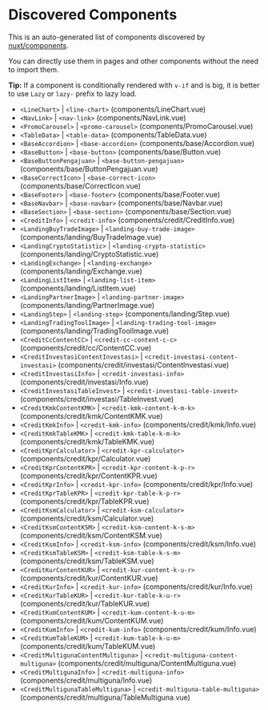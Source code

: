 # Discovered Components

This is an auto-generated list of components discovered by [nuxt/components](https://github.com/nuxt/components).

You can directly use them in pages and other components without the need to import them.

**Tip:** If a component is conditionally rendered with `v-if` and is big, it is better to use `Lazy` or `lazy-` prefix to lazy load.

- `<LineChart>` | `<line-chart>` (components/LineChart.vue)
- `<NavLink>` | `<nav-link>` (components/NavLink.vue)
- `<PromoCarousel>` | `<promo-carousel>` (components/PromoCarousel.vue)
- `<TableData>` | `<table-data>` (components/TableData.vue)
- `<BaseAccordion>` | `<base-accordion>` (components/base/Accordion.vue)
- `<BaseButton>` | `<base-button>` (components/base/Button.vue)
- `<BaseButtonPengajuan>` | `<base-button-pengajuan>` (components/base/ButtonPengajuan.vue)
- `<BaseCorrectIcon>` | `<base-correct-icon>` (components/base/CorrectIcon.vue)
- `<BaseFooter>` | `<base-footer>` (components/base/Footer.vue)
- `<BaseNavbar>` | `<base-navbar>` (components/base/Navbar.vue)
- `<BaseSection>` | `<base-section>` (components/base/Section.vue)
- `<CreditInfo>` | `<credit-info>` (components/credit/CreditInfo.vue)
- `<LandingBuyTradeImage>` | `<landing-buy-trade-image>` (components/landing/BuyTradeImage.vue)
- `<LandingCryptoStatistic>` | `<landing-crypto-statistic>` (components/landing/CryptoStatistic.vue)
- `<LandingExchange>` | `<landing-exchange>` (components/landing/Exchange.vue)
- `<LandingListItem>` | `<landing-list-item>` (components/landing/ListItem.vue)
- `<LandingPartnerImage>` | `<landing-partner-image>` (components/landing/PartnerImage.vue)
- `<LandingStep>` | `<landing-step>` (components/landing/Step.vue)
- `<LandingTradingToolImage>` | `<landing-trading-tool-image>` (components/landing/TradingToolImage.vue)
- `<CreditCcContentCC>` | `<credit-cc-content-c-c>` (components/credit/cc/ContentCC.vue)
- `<CreditInvestasiContentInvestasi>` | `<credit-investasi-content-investasi>` (components/credit/investasi/ContentInvestasi.vue)
- `<CreditInvestasiInfo>` | `<credit-investasi-info>` (components/credit/investasi/Info.vue)
- `<CreditInvestasiTableInvest>` | `<credit-investasi-table-invest>` (components/credit/investasi/TableInvest.vue)
- `<CreditKmkContentKMK>` | `<credit-kmk-content-k-m-k>` (components/credit/kmk/ContentKMK.vue)
- `<CreditKmkInfo>` | `<credit-kmk-info>` (components/credit/kmk/Info.vue)
- `<CreditKmkTableKMK>` | `<credit-kmk-table-k-m-k>` (components/credit/kmk/TableKMK.vue)
- `<CreditKprCalculator>` | `<credit-kpr-calculator>` (components/credit/kpr/Calculator.vue)
- `<CreditKprContentKPR>` | `<credit-kpr-content-k-p-r>` (components/credit/kpr/ContentKPR.vue)
- `<CreditKprInfo>` | `<credit-kpr-info>` (components/credit/kpr/Info.vue)
- `<CreditKprTableKPR>` | `<credit-kpr-table-k-p-r>` (components/credit/kpr/TableKPR.vue)
- `<CreditKsmCalculator>` | `<credit-ksm-calculator>` (components/credit/ksm/Calculator.vue)
- `<CreditKsmContentKSM>` | `<credit-ksm-content-k-s-m>` (components/credit/ksm/ContentKSM.vue)
- `<CreditKsmInfo>` | `<credit-ksm-info>` (components/credit/ksm/Info.vue)
- `<CreditKsmTableKSM>` | `<credit-ksm-table-k-s-m>` (components/credit/ksm/TableKSM.vue)
- `<CreditKurContentKUR>` | `<credit-kur-content-k-u-r>` (components/credit/kur/ContentKUR.vue)
- `<CreditKurInfo>` | `<credit-kur-info>` (components/credit/kur/Info.vue)
- `<CreditKurTableKUR>` | `<credit-kur-table-k-u-r>` (components/credit/kur/TableKUR.vue)
- `<CreditKumContentKUM>` | `<credit-kum-content-k-u-m>` (components/credit/kum/ContentKUM.vue)
- `<CreditKumInfo>` | `<credit-kum-info>` (components/credit/kum/Info.vue)
- `<CreditKumTableKUM>` | `<credit-kum-table-k-u-m>` (components/credit/kum/TableKUM.vue)
- `<CreditMultigunaContentMultiguna>` | `<credit-multiguna-content-multiguna>` (components/credit/multiguna/ContentMultiguna.vue)
- `<CreditMultigunaInfo>` | `<credit-multiguna-info>` (components/credit/multiguna/Info.vue)
- `<CreditMultigunaTableMultiguna>` | `<credit-multiguna-table-multiguna>` (components/credit/multiguna/TableMultiguna.vue)
